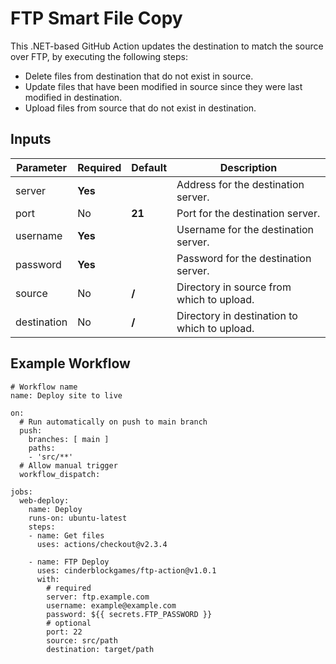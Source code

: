 # FTP Smart File Copy
This .NET-based GitHub Action updates the destination to match the source over FTP, by executing the following steps:
- Delete files from destination that do not exist in source.
- Update files that have been modified in source since they were last modified in destination.
- Upload files from source that do not exist in destination.

## Inputs
| Parameter   | Required  | Default | Description                                  |
| ----------- | --------- | ------- | -------------------------------------------- |
| server      | **Yes**   |         | Address for the destination server.          |
| port        | No        | **21**  | Port for the destination server.             |
| username    | **Yes**   |         | Username for the destination server.         |
| password    | **Yes**   |         | Password for the destination server.         |
| source      | No        | **/**   | Directory in source from which to upload.    |
| destination | No        | **/**   | Directory in destination to which to upload. |

## Example Workflow
```
# Workflow name
name: Deploy site to live
 
on:
  # Run automatically on push to main branch
  push:
    branches: [ main ]
    paths:
    - 'src/**'
  # Allow manual trigger
  workflow_dispatch:

jobs:
  web-deploy:
    name: Deploy
    runs-on: ubuntu-latest
    steps:
    - name: Get files
      uses: actions/checkout@v2.3.4
      
    - name: FTP Deploy
      uses: cinderblockgames/ftp-action@v1.0.1
      with:
        # required
        server: ftp.example.com
        username: example@example.com
        password: ${{ secrets.FTP_PASSWORD }}
        # optional
        port: 22
        source: src/path
        destination: target/path
```
